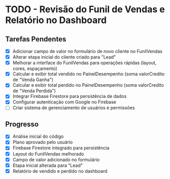 # TODO - Revisão do Funil de Vendas e Relatório no Dashboard

## Tarefas Pendentes

- [x] Adicionar campo de valor no formulário de novo cliente no FunilVendas
- [x] Alterar etapa inicial do cliente criado para "Lead"
- [x] Melhorar a interface do FunilVendas para operações rápidas (layout, cores, espaçamento)
- [x] Calcular e exibir total vendido no PainelDesempenho (soma valorCredito de "Venda Ganha")
- [x] Calcular e exibir total perdido no PainelDesempenho (soma valorCredito de "Venda Perdida")
- [x] Integrar Firebase Firestore para persistência de dados
- [x] Configurar autenticação com Google no Firebase
- [ ] Criar sistema de gerenciamento de usuários e permissões

## Progresso
- [x] Análise inicial do código
- [x] Plano aprovado pelo usuário
- [x] Firebase Firestore integrado para persistência
- [x] Layout do FunilVendas melhorado
- [x] Campo de valor adicionado no formulário
- [x] Etapa inicial alterada para "Lead"
- [x] Relatório de vendido e perdido no dashboard
